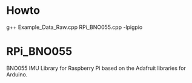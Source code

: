 # Howto

g++ Example_Data_Raw.cpp RPi_BNO055.cpp -lpigpio


# RPi_BNO055
BNO055 IMU Library for Raspberry Pi based on the Adafruit libraries for Arduino.
